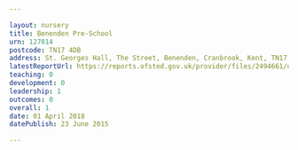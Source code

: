 ```yaml
---

layout: nursery
title: Benenden Pre-School
urn: 127014
postcode: TN17 4DB
address: St. Georges Hall, The Street, Benenden, Cranbrook, Kent, TN17 4DB
latestReportUrl: https://reports.ofsted.gov.uk/provider/files/2494661/urn/127014.pdf
teaching: 0
development: 0
leadership: 1
outcomes: 0
overall: 1
date: 01 April 2018 
datePublish: 23 June 2015

---
```


